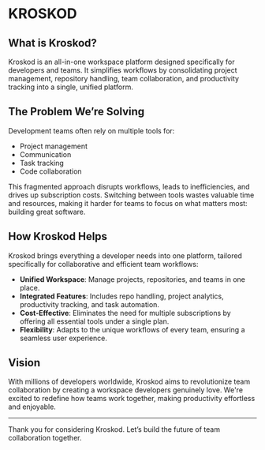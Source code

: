 # KROSKOD

## What is Kroskod?

Kroskod is an all-in-one workspace platform designed specifically for developers and teams. It simplifies workflows by consolidating project management, repository handling, team collaboration, and productivity tracking into a single, unified platform.

## The Problem We’re Solving

Development teams often rely on multiple tools for:
- Project management
- Communication
- Task tracking
- Code collaboration

This fragmented approach disrupts workflows, leads to inefficiencies, and drives up subscription costs. Switching between tools wastes valuable time and resources, making it harder for teams to focus on what matters most: building great software.

## How Kroskod Helps

Kroskod brings everything a developer needs into one platform, tailored specifically for collaborative and efficient team workflows:
- **Unified Workspace**: Manage projects, repositories, and teams in one place.
- **Integrated Features**: Includes repo handling, project analytics, productivity tracking, and task automation.
- **Cost-Effective**: Eliminates the need for multiple subscriptions by offering all essential tools under a single plan.
- **Flexibility**: Adapts to the unique workflows of every team, ensuring a seamless user experience.

## Vision

With millions of developers worldwide, Kroskod aims to revolutionize team collaboration by creating a workspace developers genuinely love. We're excited to redefine how teams work together, making productivity effortless and enjoyable.

---
Thank you for considering Kroskod. Let’s build the future of team collaboration together.
